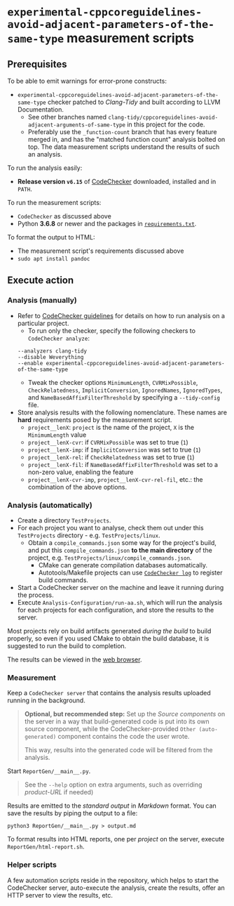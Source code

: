 `experimental-cppcoreguidelines-avoid-adjacent-parameters-of-the-same-type` measurement scripts
===============================================================================================


Prerequisites
-------------

To be able to emit warnings for error-prone constructs:

 * `experimental-cppcoreguidelines-avoid-adjacent-parameters-of-the-same-type`
   checker patched to *Clang-Tidy* and built according to LLVM Documentation.
   * See other branches named
     `clang-tidy/cppcoreguidelines-avoid-adjacent-arguments-of-same-type` in
     this project for the code.
   * Preferably use the `_function-count` branch that has every feature merged
     in, and has the "matched function count" analysis bolted on top.
     The data measurement scripts understand the results of such an analysis.

To run the analysis easily:

 * **Release version `v6.15`** of
   [CodeChecker](http://github.com/Ericsson/CodeChecker) downloaded, installed
   and in `PATH`.

To run the measurement scripts:

 * `CodeChecker` as discussed above
 * Python **3.6.8** or newer and the packages in [`requirements.txt`](/requirements.txt).

To format the output to HTML:

 * The measurement script's requirements discussed above
 * `sudo apt install pandoc`


Execute action
--------------

### Analysis (manually)

 * Refer to
   [CodeChecker guidelines](http://codechecker.readthedocs.io/en/latest/analyzer/user_guide/)
   for details on how to run analysis on a particular project.
   * To run only the checker, specify the following checkers to
   `CodeChecker analyze`:
   ~~~~
   --analyzers clang-tidy
   --disable Weverything
   --enable experimental-cppcoreguidelines-avoid-adjacent-parameters-of-the-same-type
   ~~~~
   * Tweak the checker options `MinimumLength`, `CVRMixPossible`,
     `CheckRelatedness`, `ImplicitConversion`, `IgnoredNames`, `IgnoredTypes`,
     and `NameBasedAffixFilterThreshold` by specifying a `--tidy-config` file.
 * Store analysis results with the following nomenclature. These names are
   **hard** requirements posed by the measurement script.
   * `project__lenX`: `project` is the name of the project, `X` is the
     `MinimumLength` value
   * `project__lenX-cvr`: if `CVRMixPossible` was set to true (`1`)
   * `project__lenX-imp`: if `ImplicitConversion` was set to true (`1`)
   * `project__lenX-rel`: if `CheckRelatedness` was set to true (`1`)
   * `project__lenX-fil`: if `NameBasedAffixFilterThreshold` was set to a
     non-zero value, enabling the feature
   * `project__lenX-cvr-imp`, `project__lenX-cvr-rel-fil`, etc.: the
      combination of the above options.

### Analysis (automatically)

 * Create a directory `TestProjects`.
 * For each project you want to analyse, check them out under this
   `TestProjects` directory - e.g. `TestProjects/linux`.
   * Obtain a `compile_commands.json` some way for the project's build, and
     put this `compile_commands.json` **to the main directory** of the project,
     e.g. `TestProjects/linux/compile_commands.json`.
     * CMake can generate compilation databases automatically.
     * Autotools/Makefile projects can use
       [`CodeChecker log`](http://codechecker.readthedocs.io/en/latest/analyzer/user_guide/#log)
       to register build commands.
 * Start a CodeChecker server on the machine and leave it running during the
   process.
 * Execute `Analysis-Configuration/run-aa.sh`, which will run the analysis for
   each projects for each configuration, and store the results to the server.

Most projects rely on build artifacts generated *during the build* to build
properly, so even if you used CMake to obtain the build database, it is
suggested to run the build to completion.

The results can be viewed in the [web browser](http://localhost:8001/Default).

### Measurement

Keep a `CodeChecker server` that contains the analysis results uploaded running
in the background.

> **Optional, but recommended step:** Set up the _Source components_ on the
> server in a way that build-generated code is put into its own source
> component, while the CodeChecker-provided `Other (auto-generated)` component
> contains the code the user wrote.
>
> This way, results into the generated code will be filtered from the analysis.

Start `ReportGen/__main__.py`.

> See the `--help` option on extra arguments, such as overriding *product-URL*
> if needed)

Results are emitted to the *standard output* in *Markdown* format.
You can save the results by piping the output to a file:

~~~~{.sh}
python3 ReportGen/__main__.py > output.md
~~~~

To format results into HTML reports, one per *project* on the server, execute
`ReportGen/html-report.sh`.

### Helper scripts

A few automation scripts reside in the repository, which helps to start the
CodeChecker server, auto-execute the analysis, create the results, offer an
HTTP server to view the results, etc.
